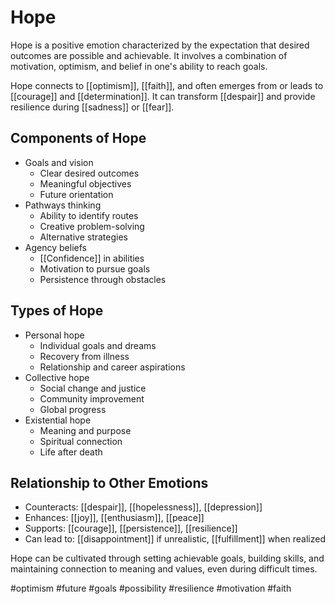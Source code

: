 # Hope

Hope is a positive emotion characterized by the expectation that desired outcomes are possible and achievable. It involves a combination of motivation, optimism, and belief in one's ability to reach goals.

Hope connects to [[optimism]], [[faith]], and often emerges from or leads to [[courage]] and [[determination]]. It can transform [[despair]] and provide resilience during [[sadness]] or [[fear]].

## Components of Hope
- Goals and vision
  - Clear desired outcomes
  - Meaningful objectives
  - Future orientation
- Pathways thinking
  - Ability to identify routes
  - Creative problem-solving
  - Alternative strategies
- Agency beliefs
  - [[Confidence]] in abilities
  - Motivation to pursue goals
  - Persistence through obstacles

## Types of Hope
- Personal hope
  - Individual goals and dreams
  - Recovery from illness
  - Relationship and career aspirations
- Collective hope
  - Social change and justice
  - Community improvement
  - Global progress
- Existential hope
  - Meaning and purpose
  - Spiritual connection
  - Life after death

## Relationship to Other Emotions
- Counteracts: [[despair]], [[hopelessness]], [[depression]]
- Enhances: [[joy]], [[enthusiasm]], [[peace]]
- Supports: [[courage]], [[persistence]], [[resilience]]
- Can lead to: [[disappointment]] if unrealistic, [[fulfillment]] when realized

Hope can be cultivated through setting achievable goals, building skills, and maintaining connection to meaning and values, even during difficult times.

#optimism #future #goals #possibility #resilience #motivation #faith